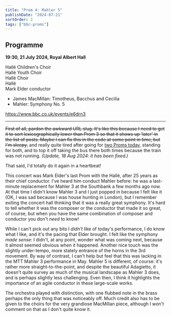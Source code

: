 ```yaml
---
title: "Prom 4: Mahler 5"
publishDate: "2024-07-21"
sortOrder: 2
tags: ["bbc-proms"]
---
```


## Programme

**19:30, 21 July 2024, Royal Albert Hall**

Hallé Children's Choir<br />
Hallé Youth Choir<br />
Hallé Choir<br />
Hallé<br />
Mark Elder conductor

- James MacMillan: Timotheus, Bacchus and Cecilia
- Mahler: Symphony No. 5

https://www.bbc.co.uk/events/e6drn3

---------

<s>First of all, pardon the awkward URL slug.
It's like this because I need to get it to sort lexicographically lower than Prom 3 so that it shows up 'later' in the list of posts.
Maybe I can fix this in the code at some point in time, but I'm sleepy,</s> and really quite tired after going for [two Proms today](/posts/2024-07-21-prom3), standing for both, and to top it off taking the bus there both times because the train was not running.
*(Update, 18 Aug 2024: it has been fixed.)*

That said, I'd totally do it again in a heartbeat!

This concert was Mark Elder's last Prom with the Hallé, after 25 years as their chief conductor.
I've heard him conduct Mahler before: he was a last-minute replacement for Mahler 3 at the Southbank a few months ago now.
At that time I didn't know Mahler 3 and I just popped in because I felt like it (OK, I was sad because I was house hunting in London), but I remember exiting the concert hall thinking that it was a really great symphony.
It's hard to tell whether it was the composer or the conductor that made it so great, of course, but when you have the same combination of composer and conductor you don't _need_ to know!

While I can't pick out any bits I _didn't_ like of today's performance, I do know what I like, and it's the pacing that Elder brought.
I felt like the symphony _made sense_: I didn't, at any point, wonder what was coming next, because it almost seemed obvious when it happened.
Another nice touch was the slightly under-tempo, more stately entrance of the horns in the 3rd movement.
By way of contrast, I can't help but feel that this was lacking in the MTT Mahler 3 performance in May.
Mahler 5 is different, of course: it's rather more straight-to-the-point, and despite the beautiful Adagietto, it doesn't quite survey as much of the musical landscape as Mahler 3 does, and is perhaps slightly less challenging.
Even then, I think it highlights the importance of an agile conductor in these large-scale works.

The orchestra played with distinction, with one flubbed note in the brass perhaps the only thing that was noticeably off.
Much credit also has to be given to the choirs for the very grandiose MacMillan piece, although I won't comment on that as I don't quite know it.
